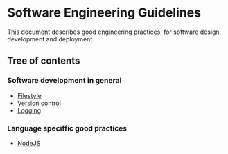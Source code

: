 # Software Engineering Guidelines

This document describes good engineering practices, for software design,
development and deployment.

## Tree of contents

### Software development in general

- [Filestyle](filestyle.md)
- [Version control](versioncontrol.md)
- [Logging](logging.md)

### Language speciffic good practices

- [NodeJS](lang/nodejs.md)
